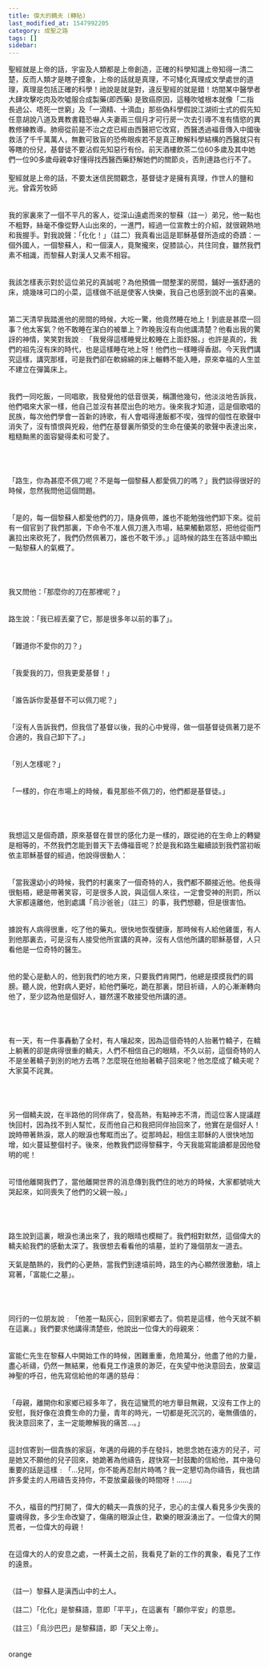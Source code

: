 ```yaml
---
title: 偉大的轎夫 (轉貼)
last_modified_at: 1547992205
category: 成聖之路
tags: []
sidebar: 
---
```


<p>聖經就是上帝的話，宇宙及人類都是上帝創造，正確的科學知識上帝知得一清二楚，反而人類才是瞎子摸象，上帝的話就是真理，不可矮化真理成文學處世的道理，真理是包括正確的科學！祂說是就是對，違反聖經的就是錯！坊間某中醫學者大肆攻擊吃肉及吹噓服合成製藥(即西藥) 是致癌原因，這種吹噓根本就像「二指長過公、唔死一世窮」及「一滴精、十滴血」那些偽科學假說江湖術士式的假先知任意胡說八道及異教書籍恐嚇人夫妻兩三個月才可行房一次去引導不准有情慾的異教修練教導。肺癆從前是不治之症已經由西醫把它改寫，西醫透過褔音傳入中國後救活了千千萬萬人，無數可致盲的恐佈眼疾若不是真正瞭解科學結構的西醫就只有等瞎的份兒，基督徒不要沾假先知惡行有份。前天酒樓飲茶二位60多歲及其中她們一位90多歲母親幸好懂得找西醫西藥舒解她們的關節炎，否則連路也行不了。<br/><br/>聖經就是上帝的話，不要太迷信民間觀念，基督徒才是擁有真理，作世人的鹽和光。<!--more-->曾霖芳牧師<br/><br/><br/>我的家裏來了一個不平凡的客人，從深山遠處而來的黎蘇（註一）弟兄，他一點也不粗野，絲毫不像從野人山出來的，一進門，經過一位宣教士的介紹，就很親熱地和我握手。對我說聲：「化化！」（註二）我真看出這是耶穌基督所造成的奇蹟：一個外國人，一個黎蘇人，和一個漢人，竟聚攏來，促膝談心，共住同食，雖然我們素不相識，而黎蘇人對漢人又素不相容。 <br/> <br/><br/>我該怎樣表示對於這位弟兄的真誠呢？為他預備一間整潔的房間，鋪好一張舒適的床，燒幾味可口的小菜，這樣做不祇是使客人快樂，我自己也感到說不出的喜樂。 <br/><br/> <br/>第二天清早我踏進他的房間的時候，大吃一驚，他竟然睡在地上！到底是甚麼一回事？他太客氣？他不敢睡在潔白的被單上？昨晚我沒有向他講清楚？他看出我的驚訝的神情，笑笑對我說﹕「我覺得這樣睡覺比較睡在上面舒服。」也許是真的，我們的祖先沒有床的時代，也是這樣睡在地上呀！他們也一樣睡得香甜。今天我們講究這樣，講究那樣，可是我們卻在軟綿綿的床上輾轉不能入睡，原來幸福的人生並不建立在彈簧床上。 <br/><br/> <br/>我們一同吃飯，一同唱歌，我發覺他的低音很美，稱讚他幾句，他淡淡地告訴我，他們唱來大家一樣，他自己並沒有甚麼出色的地方。後來我才知道，這是個歌唱的民族，每次他們學會一首新的詩歌，有人會唱得連飯都不喫，強悍的個性在歌聲中消失了，沒有憤恨與兇殺，他們在基督裏所領受的生命在優美的歌聲中表達出來，粗糙黝黑的面容變得柔和可愛了。 <br/><br/> <br/><br/><br/>「路生，你為甚麼不佩刀呢？不是每一個黎蘇人都愛佩刀的嗎？」我們談得很好的時候，忽然我問他這個問題。 <br/><br/><br/>「是的，每一個黎蘇人都愛他們的刀，隨身佩帶，誰也不能勉強他們卸下來。從前有一個官到了我們那裏，下命令不准人佩刀進入市場，結果觸動眾怒，把他從衙門裏拉出來砍死了，我們仍然佩著刀，誰也不敢干涉。」這時候的路生在答話中顯出一點黎蘇人的氣概了。 <br/><br/> <br/><br/><br/>我又問他：「那麼你的刀在那裡呢？」 <br/><br/><br/>路生說：「我已經丟棄了它，那是很多年以前的事了」。 <br/><br/><br/>「難道你不愛你的刀？」 <br/><br/><br/>「我愛我的刀，但我更愛基督！」 <br/><br/><br/>「誰告訴你愛基督不可以佩刀呢？」 <br/><br/><br/>「沒有人告訴我們，但我信了基督以後，我的心中覺得，做一個基督徒佩著刀是不合適的，我自己卸下了。」 <br/><br/><br/>「別人怎樣呢？」 <br/><br/><br/>「一樣的，你在市場上的時候，看見那些不佩刀的，他們都是基督徒。」 <br/><br/> <br/><br/><br/>我想這又是個奇蹟，原來基督在普世的感化力是一樣的，跟從祂的在生命上的轉變是相等的，不然我們怎能到普天下去傳福音呢？於是我和路生繼續談到我們當初皈依主耶穌基督的經過，他說得很動人： <br/><br/><br/>「當我還幼小的時候，我們的村裏來了一個奇特的人，我們都不願接近他。他長得很魁梧，總是帶著笑容，可是很多人說，與這個人來往，一定會受神的刑罰，所以大家都遠離他，他到處講「烏沙爸爸」（註三）的事，我們想聽，但是很害怕。 <br/><br/><br/>據說有人病得很重，吃了他的藥丸，很快地恢復健康，那時候有人給他雞蛋，有人到他那裏去，可是沒有人接受他所宣講的真神，沒有人信他所講的耶穌基督，人只看他是一位奇特的醫生。 <br/><br/><br/>他的愛心是動人的，他到我們的地方來，只要我們肯開門，他總是摸摸我們的肩膀。聽人說，他對病人更好，給他們藥吃，跪在那裏，閉目祈禱，人的心漸漸轉向他了，至少認為他是個好人，雖然還不敢接受他所講的道。 <br/><br/> <br/><br/><br/>有一天，有一件事轟動了全村，有人嚷起來，因為這個奇特的人抬著竹轎子，在轎上躺著的卻是病得很重的轎夫，人們不相信自己的眼睛，不久以前，這個奇特的人不是坐著轎子到別的地方去嗎？怎麼現在他抬著轎子回來呢？他怎麼成了轎夫呢？大家莫不詫異。 <br/><br/> <br/><br/><br/>另一個轎夫說，在半路他的同伴病了，發高熱，有點神志不清，而這位客人提議趕快回村，因為找不到人幫忙，反而他自己和我把同伴抬回來了，他實在是個好人！說時帶著熱淚，眾人的眼淚也奪眶而出了。從那時起，相信主耶穌的人很快地加增，如火蔓延整個村子。後來，他教我們認得黎蘇字，今天我能寫能讀都是因他發明的呢！ <br/><br/><br/>可惜他離開我們了，當他離開世界的消息傳到我們住的地方的時候，大家都號咷大哭起來，如同喪失了他們的父親一般。」 <br/><br/> <br/><br/><br/>路生說到這裏，眼淚也湧出來了，我的眼晴也模糊了。我們相對默然，這個偉大的轎夫給我們的感動太深了。我很想去看看他的墳墓，並約了幾個朋友一道去。 <br/><br/>天氣是酷熱的，我們的心更熱，當我們到達墳前時，路生的內心顯然很激動，墳上寫著，「富能仁之墓」。 <br/><br/> <br/><br/><br/>同行的一位朋友說﹕「他差一點灰心，回到家鄉去了。倘若是這樣，他今天就不躺在這裏。」我們要求他講得清楚些，他說出一位偉大的母親來： <br/><br/><br/>富能仁先生在黎蘇人中開始工作的時候，困難重重，危險萬分，他盡了他的力量，盡心祈禱，仍然一無結果，他看見工作遠景的渺茫，在失望中他決意回去，放棄這神聖的呼召，他先寫信給他的年邁的慈母： <br/><br/><br/>「母親，離開你和家鄉已經多年了，我在這蠻荒的地方舉目無親，又沒有工作上的安慰，我好像在浪費生命的力量，青年的時光，一切都是死沉沉的，毫無價值的，我決意回來了，主一定能瞭解我的痛苦…。」 <br/><br/><br/>這封信寄到一個貴族的家庭，年邁的母親的手在發抖，她思念她在遠方的兒子，可是她又不願他的兒子回來，她跪著為他禱告，趕快寫一封鼓勵的信給他，其中幾句重要的話是這樣﹕「…兒阿，你不能再忍耐片時嗎？我一定懇切為你禱告，我也請許多愛主的人用禱告支持你，不耍放棄最後的時間呀！……」 <br/><br/><br/>不久，福音的門打開了，偉大的轎夫—貴族的兒子，忠心的主僕人看見多少失喪的靈魂得救，多少生命改變了，傷痛的眼淚止住，歡樂的眼淚湧出了。一位偉大的開荒者，一位偉大的母親！ <br/><br/><br/>在這偉大的人的安息之處，一杯黃土之前，我看見了新的工作的異象，看見了工作的遠景。 <br/><br/><br/>（註一）黎蘇人是滇西山中的土人。 <br/><br/>（註二）「化化」是黎蘇語，意即「平平」，在這裏有「願你平安」的意思。 <br/><br/>（註三）「烏沙巴巴」是黎蘇語，即「天父上帝」。 <br/><br/> <br/>orange
</p>